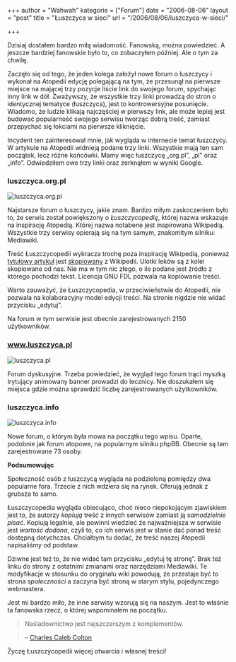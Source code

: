 +++
author = "Wahwah"
kategorie = ["Forum"]
date = "2006-08-06"
layout = "post"
title = "Łuszczyca w sieci"
url = "/2006/08/06/luszczyca-w-sieci/"

+++

Dzisiaj dostałem bardzo miłą wiadomość. Fanowską, można powiedzieć. A jeszcze bardziej fanowskie było to, co zobaczyłem później. Ale o tym za chwilę.

Zaczęło się od tego, że jeden kolega założył nowe forum o łuszczycy i wykonał na Atopedii edycję polegającą na tym, że przesunął na pierwsze miejsce na mającej trzy pozycje liście link do swojego forum, spychając inny link w dół. Zważywszy, że wszystkie trzy linki prowadzą do stron o identycznej tematyce (łuszczyca), jest to kontrowersyjne posunięcie. Wiadomo, że ludzie klikają najczęściej w pierwszy link, ale może lepiej jest budować popularność swojego serwisu tworząc dobrą treść, zamiast przepychać się łokciami na pierwsze kliknięcie.

Incydent ten zainteresował mnie, jak wygląda w internecie temat łuszczycy. W artykule na Atopedii widnieją podane trzy linki. Wszystkie mają ten sam początek, lecz różne końcówki. Mamy więc łuszczycę „org.pl”, „pl” oraz „info”. Odwiedziłem owe trzy linki oraz zerknąłem w wyniki Google.

<!--more-->

### luszczyca.org.pl

<img alt="luszczyca.org.pl" id="image26" src="http://blog.atopowe.pl/wp-content/uploads/2006/08/wp-luszczyca-org-pl-png.jpg" />

Najstarsze forum o łuszczycy, jakie znam. Bardzo miłym zaskoczeniem było to, że serwis został powiększony o _Łuszczycopedię_, której nazwa wskazuje na inspirację Atopedią. Której nazwa notabene jest inspirowana Wikipedią. Wszystkie trzy serwisy opierają się na tym samym, znakomitym silniku: Mediawiki.

Treść Łuszczycopedii wykracza trochę poza inspirację Wikipedią, ponieważ [tytułowy artykuł][1] jest [skopiowany][2] z Wikipedii. Ulotki leków są z kolei skopiowane od nas. Nie ma w tym nic złego, o ile podane jest źródło z którego pochodzi tekst. Licencja GNU FDL pozwala na kopiowanie treści.

Warto zauważyć, że Łuszczycopedia, w przeciwieństwie do Atopedii, nie pozwala na kolaboracyjny model edycji treści. Na stronie nigdzie nie widać przycisku „edytuj”.
  
Na forum w tym serwisie jest obecnie zarejestrowanych 2150 użytkowników.

### www.luszczyca.pl

<img alt="luszczyca.pl" id="image28" src="http://blog.atopowe.pl/wp-content/uploads/2006/08/wp-luszczyca-pl-png.jpg" />

Forum dyskusyjne. Trzeba powiedzieć, że wygląd tego forum trąci myszką. Irytujący animowany banner prowadzi do lecznicy. Nie doszukałem się miejsca gdzie można sprawdzić liczbę zarejestrowanych użytkowników.

### luszczyca.info

<img alt="luszczyca.info" id="image27" src="http://blog.atopowe.pl/wp-content/uploads/2006/08/wp-luszczyca-info-png.jpg" />

Nowe forum, o którym była mowa na początku tego wpisu. Oparte, podobnie jak forum atopowe, na popularnym silniku phpBB. Obecnie są tam zarejestrowane 73 osoby.

**Podsumowując**

Społeczność osób z łuszczycą wygląda na podzieloną pomiędzy dwa popularne fora. Trzecie z nich wdziera się na rynek. Oferują jednak z grubsza to samo.

Łuszczycopedia wygląda obiecująco, choć nieco niepokojącym zjawiskiem jest to, że autorzy _kopiują_ treść z innych serwisów zamiast ją _samodzielnie pisać_. Kopiują legalnie, ale powinni wiedzieć że najważniejsza w serwisie jest _wartość dodana_, czyli to, co ich serwis jest w stanie dać ponad treść dostępną dotychczas. Chciałbym tu dodać, że treść naszej Atopedii napisaliśmy od podstaw.

Dziwne jest też to, że nie widać tam przycisku „edytuj tę stronę”. Brak też linku do strony z ostatnimi zmianami oraz narzędziami Mediawiki. Te modyfikacje w stosunku do oryginału wiki powodują, że przestaje być to strona _społeczności_ a zaczyna być stroną w starym stylu, pojedynczego webmastera.

Jest mi bardzo miło, że inne serwisy wzorują się na naszym. Jest to właśnie ta fanowska rzecz, o której wspominałem na początku.

> Naśladownictwo jest najszczerszym z komplementów.
  
> &#8211; [Charles Caleb Colton][3]

Życzę Łuszczycopedii więcej otwarcia i własnej treści!

 [1]: http://luszczyca.org.pl/mediawiki/index.php/%C5%81uszczyca
 [2]: http://pl.wikipedia.org/wiki/%C5%81uszczyca
 [3]: http://en.wikiquote.org/wiki/Charles_Caleb_Colton